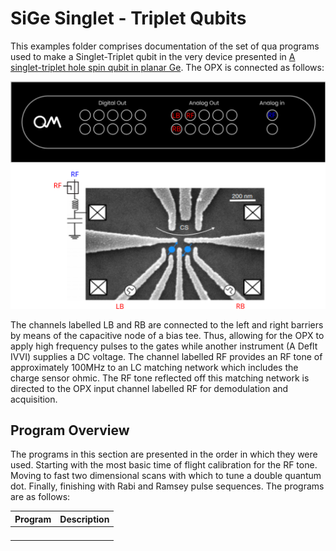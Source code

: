 # SiGe Singlet - Triplet Qubits

This examples folder comprises documentation of the set of qua programs used to make a Singlet-Triplet qubit in the very device presented in [A singlet-triplet hole spin qubit in planar Ge](https://www.nature.com/articles/s41563-021-01022-2?proof=t%2529.). The OPX is connected as follows:



<img src="./_images/OPX connections.svg" alt="OPX connections"  />

The channels labelled LB and RB are connected to the left and right barriers by means of the capacitive node of a bias tee. Thus, allowing for the OPX to apply high frequency pulses to the gates while another instrument (A Deflt IVVI) supplies a DC voltage. The channel labelled RF provides an RF tone of approximately 100MHz to an LC matching network which includes the charge sensor ohmic. The RF tone reflected off this matching network is directed to the OPX input channel labelled RF for demodulation and acquisition. 



## Program Overview 

The programs in this section are presented in the order in which they were used. Starting with the most basic time of flight calibration for the RF tone. Moving to fast two dimensional scans with which to tune a double quantum dot. Finally, finishing with Rabi and Ramsey pulse sequences. The programs are as follows:



| Program | Description |
| ------- | ----------- |
|         |             |
|         |             |
|         |             |
|         |             |

